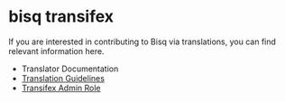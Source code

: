 # bisq transifex

If you are interested in contributing to Bisq via translations, you can find relevant information here.

- Translator Documentation
- [Translation Guidelines](translationguidelines.md)
- [Transifex Admin Role](transifexadmin.md)
